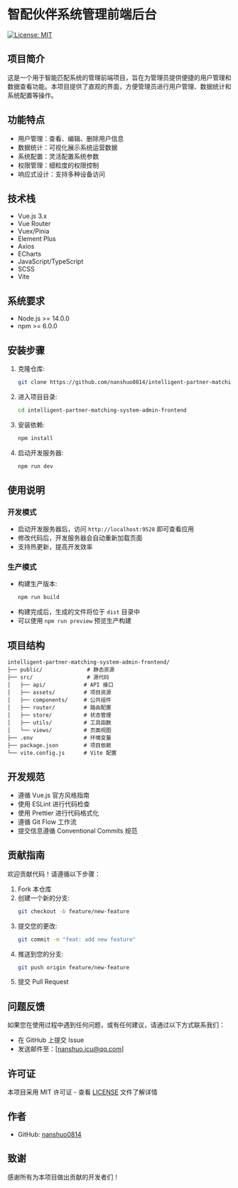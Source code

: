 # 智配伙伴系统管理前端后台

[![License: MIT](https://img.shields.io/badge/License-MIT-yellow.svg)](https://opensource.org/licenses/MIT)

## 项目简介
这是一个用于智能匹配系统的管理前端项目，旨在为管理员提供便捷的用户管理和数据查看功能。本项目提供了直观的界面，方便管理员进行用户管理、数据统计和系统配置等操作。

## 功能特点
- 用户管理：查看、编辑、删除用户信息
- 数据统计：可视化展示系统运营数据
- 系统配置：灵活配置系统参数
- 权限管理：细粒度的权限控制
- 响应式设计：支持多种设备访问

## 技术栈
- Vue.js 3.x
- Vue Router
- Vuex/Pinia
- Element Plus
- Axios
- ECharts
- JavaScript/TypeScript
- SCSS
- Vite

## 系统要求
- Node.js >= 14.0.0
- npm >= 6.0.0

## 安装步骤
1. 克隆仓库:
   ```bash
   git clone https://github.com/nanshuo0814/intelligent-partner-matching-system-admin-frontend.git
   ```
2. 进入项目目录:
   ```bash
   cd intelligent-partner-matching-system-admin-frontend
   ```
3. 安装依赖:
   ```bash
   npm install
   ```
4. 启动开发服务器:
   ```bash
   npm run dev
   ```

## 使用说明
### 开发模式
- 启动开发服务器后，访问 `http://localhost:9528` 即可查看应用
- 修改代码后，开发服务器会自动重新加载页面
- 支持热更新，提高开发效率

### 生产模式
- 构建生产版本:
  ```bash
  npm run build
  ```
- 构建完成后，生成的文件将位于 `dist` 目录中
- 可以使用 `npm run preview` 预览生产构建

## 项目结构
```
intelligent-partner-matching-system-admin-frontend/
├── public/              # 静态资源
├── src/                 # 源代码
│   ├── api/            # API 接口
│   ├── assets/         # 项目资源
│   ├── components/     # 公共组件
│   ├── router/         # 路由配置
│   ├── store/          # 状态管理
│   ├── utils/          # 工具函数
│   └── views/          # 页面视图
├── .env                # 环境变量
├── package.json        # 项目依赖
└── vite.config.js      # Vite 配置
```

## 开发规范
- 遵循 Vue.js 官方风格指南
- 使用 ESLint 进行代码检查
- 使用 Prettier 进行代码格式化
- 遵循 Git Flow 工作流
- 提交信息遵循 Conventional Commits 规范

## 贡献指南
欢迎贡献代码！请遵循以下步骤：
1. Fork 本仓库
2. 创建一个新的分支:
   ```bash
   git checkout -b feature/new-feature
   ```
3. 提交您的更改:
   ```bash
   git commit -m "feat: add new feature"
   ```
4. 推送到您的分支:
   ```bash
   git push origin feature/new-feature
   ```
5. 提交 Pull Request

## 问题反馈
如果您在使用过程中遇到任何问题，或有任何建议，请通过以下方式联系我们：
- 在 GitHub 上提交 Issue
- 发送邮件至：[nanshuo.icu@qq.com]

## 许可证
本项目采用 MIT 许可证 - 查看 [LICENSE](LICENSE) 文件了解详情

## 作者
- GitHub: [nanshuo0814](https://github.com/nanshuo0814)

## 致谢
感谢所有为本项目做出贡献的开发者们！
